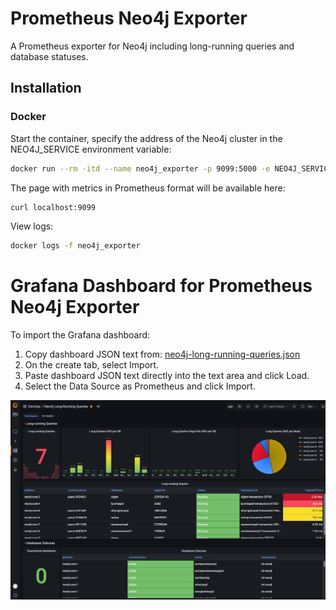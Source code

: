 # Prometheus Neo4j Exporter
A Prometheus exporter for Neo4j including long-running queries and database statuses.

## Installation

### Docker

Start the container, specify the address of the Neo4j cluster in the NEO4J_SERVICE environment variable:

```bash
docker run --rm -itd --name neo4j_exporter -p 9099:5000 -e NEO4J_SERVICE=localhost ghcr.io/petrov-e/neo4j_exporter:v1.0.0-5-g1e176d2
```

The page with metrics in Prometheus format will be available here:
```bash
curl localhost:9099
```

View logs:
```bash
docker logs -f neo4j_exporter
```




# Grafana Dashboard for Prometheus Neo4j Exporter

To import the Grafana dashboard:

1. Copy dashboard JSON text from: [neo4j-long-running-queries.json](grafana-dashboard/neo4j-long-running-queries.json) 
2. On the create tab, select Import.
3. Paste dashboard JSON text directly into the text area and click Load.
4. Select the Data Source as Prometheus and click Import.

![Screenshot](grafana-dashboard/screenshot.png)